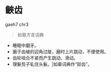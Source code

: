 # 䶝齿
gaeh7 chr3
> 如皋方言词典
- 睡眠中磨牙。
- 磨子齿棱的迎角过陡，磨时上片跳动，不便使用。
- 齿轮啮合不紧而产生跳动、滑动。
- 理髮剪子轧住头髮。|如皋词典作“𬹼齿”。
